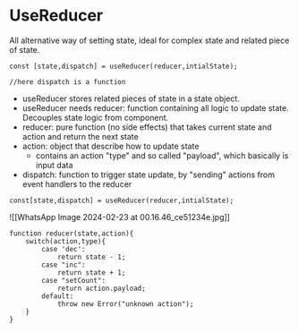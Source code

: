 # UseReducer
All alternative way of setting state, ideal for complex state and related piece of state.
```
const [state,dispatch] = useReducer(reducer,intialState);

//here dispatch is a function
```

* useReducer stores related pieces of state in a state object.
* useReducer needs reducer: function containing all logic to update state. Decouples state logic from component.
* reducer: pure function (no side effects) that takes current state and action and return the next state
* action: object that describe how to update state 
	* contains an action "type"  and so called "payload", which basically is input data
* dispatch: function to trigger state update, by "sending" actions from event handlers to the reducer
```
const[state,dispatch] = useReducer(reducer,intialState);
``` 

![[WhatsApp Image 2024-02-23 at 00.16.46_ce51234e.jpg]]
```
function reducer(state,action){
	switch(action,type){
		case 'dec':
			return state - 1;
		case "inc":
			return state + 1;
		case "setCount":
			return action.payload;
		default:
			throw new Error("unknown action");
	}
}
```
